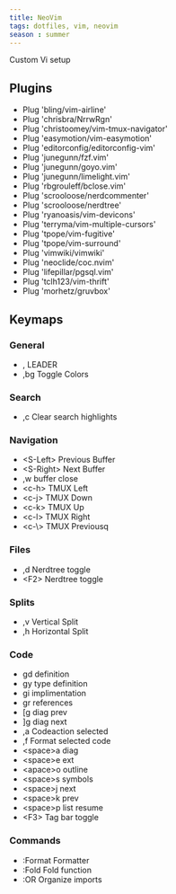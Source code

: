 ```yaml
---
title: NeoVim
tags: dotfiles, vim, neovim
season : summer
---
```

Custom Vi setup

## Plugins

* Plug 'bling/vim-airline'
* Plug 'chrisbra/NrrwRgn'
* Plug 'christoomey/vim-tmux-navigator'
* Plug 'easymotion/vim-easymotion'
* Plug 'editorconfig/editorconfig-vim'
* Plug 'junegunn/fzf.vim'
* Plug 'junegunn/goyo.vim'
* Plug 'junegunn/limelight.vim'
* Plug 'rbgrouleff/bclose.vim'
* Plug 'scrooloose/nerdcommenter'
* Plug 'scrooloose/nerdtree'
* Plug 'ryanoasis/vim-devicons'
* Plug 'terryma/vim-multiple-cursors'
* Plug 'tpope/vim-fugitive'
* Plug 'tpope/vim-surround'
* Plug 'vimwiki/vimwiki'
* Plug 'neoclide/coc.nvim'
* Plug 'lifepillar/pgsql.vim'
* Plug 'tclh123/vim-thrift'
* Plug 'morhetz/gruvbox'

## Keymaps

### General

* , LEADER
* ,bg Toggle Colors

### Search

* ,c Clear search highlights

### Navigation

* \<S-Left\> Previous Buffer
* \<S-Right\> Next Buffer
* ,w buffer close
* \<c-h\> TMUX Left
* \<c-j\> TMUX Down
* \<c-k\> TMUX Up
* \<c-l\> TMUX Right
* \<c-\\> TMUX Previousq

### Files

* ,d Nerdtree toggle
* \<F2\> Nerdtree toggle

### Splits

* ,v Vertical Split
* ,h Horizontal Split

### Code

* gd definition
* gy type definition
* gi implimentation
* gr references
* \[g diag prev
* \]g diag next
* ,a Codeaction selected
* ,f Format selected code
* \<space\>a diag
* \<space\>e ext
* \<apace\>o outline
* \<space\>s symbols
* \<space\>j next
* \<space\>k prev
* \<space\>p list resume
* \<F3\> Tag bar toggle

### Commands

* :Format Formatter
* :Fold Fold function
* :OR Organize imports
